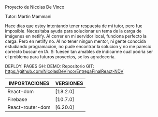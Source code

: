 Proyecto de Nicolas De Vinco

Tutor: Martin Mammani

Hace días que estoy intentando tener respuesta de mi tutor, pero fue imposible. Necesitaba ayuda para solucionar un tema de la carga de imágenes en netlify. Al correr en mi servidor local, funciona perfecto la carga. Pero en netlify no. Al no tener ningun mentor, ni gente conocida estudiando programacion, no pude encontrar la solucion y no me parecio correcto buscar en IA. Si fuesen tan amables de indicarme cual podria ser el problema para futuros proyectos, se los agradecería.

DEPLOY:
PAGES GH:
DEMO:
Repositorio GIT: https://github.com/NicolasDeVinco/EntregaFinalReact-NDV


| IMPORTACIONES | VERSIONES |
| ------ | ------ |
| React-dom | [18.2.0] |
| Firebase | [10.7.0] |
| React-router-dom | [6.20.0] |

